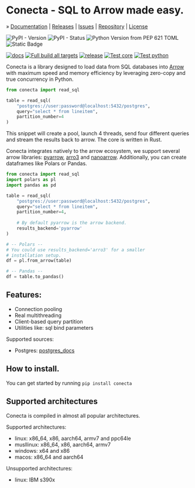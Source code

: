 # Conecta - SQL to Arrow made easy.

» [Documentation]
| [Releases]
| [Issues]
| [Repository]
| [License]

![PyPI - Version](https://img.shields.io/pypi/v/conecta)
![PyPI - Status](https://img.shields.io/pypi/status/conecta)
![Python Version from PEP 621 TOML](https://img.shields.io/python/required-version-toml?tomlFilePath=https%3A%2F%2Fraw.githubusercontent.com%2Fsurister%2Fconecta%2Frefs%2Fheads%2Fmaster%2Fconecta-python%2Fpyproject.toml)
![Static Badge](https://img.shields.io/badge/arrow%3D56.2-latest-bright?logo=apache)

[![docs](https://github.com/surister/conecta/actions/workflows/docs.yml/badge.svg)](https://github.com/surister/conecta/actions/workflows/docs.yml)
[![Full build all targets](https://github.com/surister/conecta/actions/workflows/build_python.yml/badge.svg)](https://github.com/surister/conecta/actions/workflows/build_python.yml)
[![release](https://github.com/surister/conecta/actions/workflows/release.yml/badge.svg)](https://github.com/surister/conecta/actions/workflows/release.yml)
[![Test core](https://github.com/surister/conecta/actions/workflows/test_core.yml/badge.svg)](https://github.com/surister/conecta/actions/workflows/test_core.yml)
[![Test python](https://github.com/surister/conecta/actions/workflows/test_python.yml/badge.svg)](https://github.com/surister/conecta/actions/workflows/test_python.yml)

Conecta is a library designed to load data from SQL databases into [Arrow] with maximum 
speed and memory efficiency by leveraging zero-copy and true concurrency in Python.


```python
from conecta import read_sql

table = read_sql(
    "postgres://user:password@localhost:5432/postgres",
    query="select * from lineitem",
    partition_number=4
)
```

This snippet will create a pool, launch 4 threads, send four different queries and
stream the results back to arrow. The core is written in Rust.

Conecta integrates natively to the arrow ecosystem, we support
several arrow libraries: [pyarrow], [arro3] and [nanoarrow].
Additionally, you can create dataframes like Polars or Pandas.

```python
from conecta import read_sql
import polars as pl
import pandas as pd

table = read_sql(
    "postgres://user:password@localhost:5432/postgres",
    query="select * from lineitem",
    partition_number=4,
    
    # By default pyarrow is the arrow backend.
    results_backend='pyarrow'
)

# -- Polars --
# You could use results_backend='arro3' for a smaller
# installation setup.
df = pl.from_arrow(table)

# -- Pandas --
df = table.to_pandas()
```

## Features:

* Connection pooling
* Real multithreading
* Client-based query partition
* Utilities like: sql bind parameters

Supported sources:
* Postgres: [postgres_docs]

## How to install.
You can get started by running `pip install conecta`

## Supported architectures

Conecta is compiled in almost all popular architectures.

Supported architectures:

* linux: x86_64, x86, aarch64, armv7 and ppc64le
* musllinux: x86_64, x86, aarch64, armv7
* windows: x64 and x86
* macos: x86_64 and aarch64


Unsupported architectures:
* linux: IBM s390x

[Arrow]: https://arrow.apache.org/
[pyarrow]: https://pypi.org/project/pyarrow/
[arro3]: https://pypi.org/project/arro3-core/
[nanoarrow]: https://pypi.org/project/nanoarrow/

[Documentation]: https://conecta.surister.dev/
[Releases]: https://github.com/surister/conecta/releases
[Issues]: https://github.com/surister/conecta/issues
[Repository]: https://github.com/surister/conecta/
[License]: https://github.com/surister/conecta/blob/master/LICENSE.md

[postgres_docs]: https://conecta.surister.dev/databases/postgres/